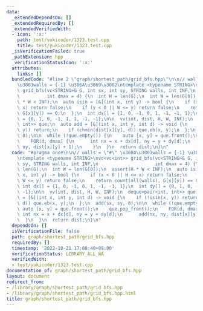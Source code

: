 ```yaml
---
data:
  _extendedDependsOn: []
  _extendedRequiredBy: []
  _extendedVerifiedWith:
  - icon: ':x:'
    path: test/yukicoder/1323.test.cpp
    title: test/yukicoder/1323.test.cpp
  _isVerificationFailed: true
  _pathExtension: hpp
  _verificationStatusIcon: ':x:'
  attributes:
    links: []
  bundledCode: "#line 2 \"graph/shortest_path/grid_bfs.hpp\"\n\n// walls = \"#\" \u3084\
    \u3001walls = {-1} \u306A\u3069\u3002\ntemplate <typename STRING>\nvc<vc<int>>\
    \ grid_bfs(vc<STRING>& G, int sx, int sy, STRING walls, int INF,\n           \
    \          int dmax = 4) {\n  int H = len(G);\n  int W = len(G[0]);\n  assert(H\
    \ * W < INF);\n  auto isin = [&](int x, int y) -> bool {\n    if (x < 0 || H <=\
    \ x) return false;\n    if (y < 0 || W <= y) return false;\n    return count(all(walls),\
    \ G[x][y]) == 0;\n  };\n  int dx[] = {1, 0, -1, 0, 1, -1, -1, 1};\n  int dy[]\
    \ = {0, 1, 0, -1, 1, 1, -1, -1};\n\n  vv(int, dist, H, W, INF);\n  deque<pair<int,\
    \ int>> que;\n  auto add = [&](int x, int y, int d) -> void {\n    if (!isin(x,\
    \ y)) return;\n    if (chmin(dist[x][y], d)) que.eb(x, y);\n  };\n  add(sx, sy,\
    \ 0);\n\n  while (!que.empty()) {\n    auto [x, y] = que.front();\n    que.pop_front();\n\
    \    FOR(d, dmax) {\n      int nx = x + dx[d], ny = y + dy[d];\n      add(nx,\
    \ ny, dist[x][y] + 1);\n    }\n  }\n  return dist;\n}\n"
  code: "#pragma once\n\n// walls = \"#\" \u3084\u3001walls = {-1} \u306A\u3069\u3002\
    \ntemplate <typename STRING>\nvc<vc<int>> grid_bfs(vc<STRING>& G, int sx, int\
    \ sy, STRING walls, int INF,\n                     int dmax = 4) {\n  int H =\
    \ len(G);\n  int W = len(G[0]);\n  assert(H * W < INF);\n  auto isin = [&](int\
    \ x, int y) -> bool {\n    if (x < 0 || H <= x) return false;\n    if (y < 0 ||\
    \ W <= y) return false;\n    return count(all(walls), G[x][y]) == 0;\n  };\n \
    \ int dx[] = {1, 0, -1, 0, 1, -1, -1, 1};\n  int dy[] = {0, 1, 0, -1, 1, 1, -1,\
    \ -1};\n\n  vv(int, dist, H, W, INF);\n  deque<pair<int, int>> que;\n  auto add\
    \ = [&](int x, int y, int d) -> void {\n    if (!isin(x, y)) return;\n    if (chmin(dist[x][y],\
    \ d)) que.eb(x, y);\n  };\n  add(sx, sy, 0);\n\n  while (!que.empty()) {\n   \
    \ auto [x, y] = que.front();\n    que.pop_front();\n    FOR(d, dmax) {\n     \
    \ int nx = x + dx[d], ny = y + dy[d];\n      add(nx, ny, dist[x][y] + 1);\n  \
    \  }\n  }\n  return dist;\n}\n"
  dependsOn: []
  isVerificationFile: false
  path: graph/shortest_path/grid_bfs.hpp
  requiredBy: []
  timestamp: '2022-10-21 17:08:40+09:00'
  verificationStatus: LIBRARY_ALL_WA
  verifiedWith:
  - test/yukicoder/1323.test.cpp
documentation_of: graph/shortest_path/grid_bfs.hpp
layout: document
redirect_from:
- /library/graph/shortest_path/grid_bfs.hpp
- /library/graph/shortest_path/grid_bfs.hpp.html
title: graph/shortest_path/grid_bfs.hpp
---
```

